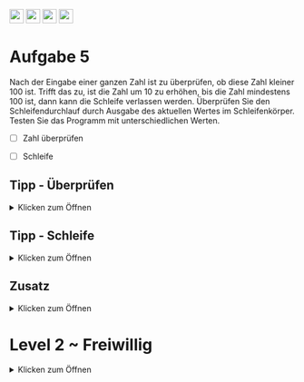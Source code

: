 <a href="https://github.com/hshf1/VorlesungC/discussions/categories/02_übungsaufgaben"><img src="https://img.shields.io/badge/Aufgaben-Q%26A-informational?logo=c" height="25"/></a>
<a href="https://github.com/hshf1/VorlesungC/discussions"><img src="https://img.shields.io/badge/Allgemein-Q%26A-informational?logo=github" height="25"/></a>
<a href="https://github.com/hshf1/VorlesungC/discussions/10"><img src="https://img.shields.io/badge/Aufgabe_bewerten-informational?logo=c" height="25"/></a>
<a href="https://moodle.hs-hannover.de/course/view.php?id=20754"><img src="https://img.shields.io/badge/LearnerLab-orange?logo=c" height="25"/></a>

# Aufgabe 5

Nach der Eingabe einer ganzen Zahl ist zu überprüfen, ob diese Zahl kleiner 100 ist.
Trifft das zu, ist die Zahl um 10 zu erhöhen, bis die Zahl mindestens 100 ist, dann kann die Schleife verlassen werden.
Überprüfen Sie den Schleifendurchlauf durch Ausgabe des aktuellen Wertes im Schleifenkörper.
Testen Sie das Programm mit unterschiedlichen Werten.

- [ ] Zahl überprüfen
- [ ] Schleife


## Tipp - Überprüfen
<details>
<summary>Klicken zum Öffnen</summary>

Zur Überprüfung eignen sich ```if``` und ```if else``` Anweisungen gut.

</details>

## Tipp - Schleife
<details>
<summary>Klicken zum Öffnen</summary>

Da für diese Aufgabe nur eine Zahl benötigt wird, kann das Abbruchkriterium hier >=100 direkt in die Schleife eingebunden werden. Dabei ist es egal, ob Sie eine for, while oder do-while Schleife verwenden.
  
</details>

## Zusatz
<details>
<summary>Klicken zum Öffnen</summary>

Erweitern Sie ihr Programm so, dass bei Eingabe einer Zahl größer 100 eine Fehlermeldung erscheint und das Programm wiederholt wird.

</details>

# Level 2 ~ Freiwillig
<details>
<summary>Klicken zum Öffnen</summary>
  
 Sie merken: Das Endergebnis der Zahlen liegt immer zwischen 100 und 109. 
 Das Programm soll nun so angepasst werden, dass größere Zahlen als 110 in 10er Schritten verkleinert werden bis auch diese in den Bereich fallen. Das Programm soll jedoch trotzdem für Zahlen unter 100 so arbeiten wie vorher. 
  
  
  </details>
